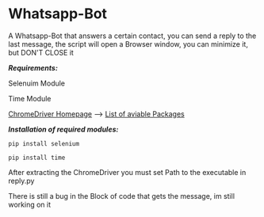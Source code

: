# Whatsapp-Bot

A Whatsapp-Bot that answers a certain contact, you can send a reply to the last message, the script will open a Browser window, you can minimize
 it, but DON'T CLOSE it
 
 
**_Requirements:_** 

Selenuim Module

Time Module

[ChromeDriver Homepage](https://sites.google.com/a/chromium.org/chromedriver/home) -->
                [List of aviable Packages](https://chromedriver.storage.googleapis.com/index.html?path=89.0.4389.23/)



**_Installation of required modules:_**

`pip install selenium`

`pip install time`


After extracting the ChromeDriver you must set Path to the executable in reply.py



There is still a bug in the Block of code that gets the message, im still working on it


